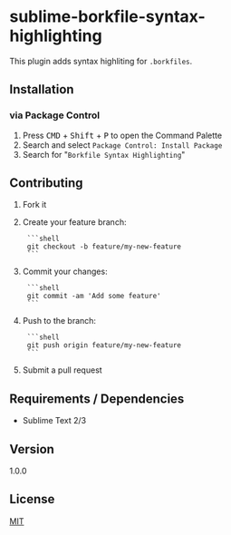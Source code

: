 # sublime-borkfile-syntax-highlighting

This plugin adds syntax highliting for `.borkfiles`.

## Installation

### via Package Control

1. Press <kbd>CMD</kbd> + <kbd>Shift</kbd> + <kbd>P</kbd> to open the Command Palette
2. Search and select `Package Control: Install Package`
3. Search for "`Borkfile Syntax Highlighting`"

## Contributing

1. Fork it
2. Create your feature branch:

        ```shell
        git checkout -b feature/my-new-feature
        ```

3. Commit your changes:

        ```shell
        git commit -am 'Add some feature'
        ```

4. Push to the branch:

        ```shell
        git push origin feature/my-new-feature
        ```

5. Submit a pull request

## Requirements / Dependencies

* Sublime Text 2/3

## Version

1.0.0

## License

[MIT](LICENSE)
